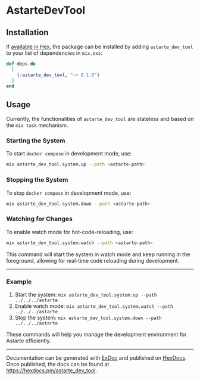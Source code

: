 # AstarteDevTool

## Installation

If [available in Hex](https://hex.pm/docs/publish), the package can be installed
by adding `astarte_dev_tool` to your list of dependencies in `mix.exs`:

```elixir
def deps do
  [
    {:astarte_dev_tool, "~> 0.1.0"}
  ]
end
```

## Usage

Currently, the functionalities of `astarte_dev_tool` are stateless and based on the `mix task` mechanism.

### Starting the System

To start `docker compose` in development mode, use:

```bash
mix astarte_dev_tool.system.up --path <astarte-path>
```

### Stopping the System

To stop `docker compose` in development mode, use:

```bash
mix astarte_dev_tool.system.down --path <astarte-path>
```

### Watching for Changes

To enable watch mode for hot-code-reloading, use:

```bash
mix astarte_dev_tool.system.watch --path <astarte-path>
```

This command will start the system in watch mode and keep running in the foreground, allowing for real-time code reloading during development.

---

### Example

1. Start the system: `mix astarte_dev_tool.system.up --path ../../../astarte`
2. Enable watch mode: `mix astarte_dev_tool.system.watch --path ../../../astarte`
3. Stop the system: `mix astarte_dev_tool.system.down --path ../../../astarte`

These commands will help you manage the development environment for Astarte efficiently.

---

Documentation can be generated with [ExDoc](https://github.com/elixir-lang/ex_doc)
and published on [HexDocs](https://hexdocs.pm). Once published, the docs can
be found at <https://hexdocs.pm/astarte_dev_tool>.
